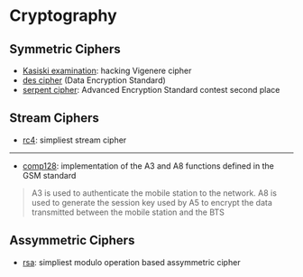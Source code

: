 # Cryptography

## Symmetric Ciphers

+ [Kasiski examination](kasiski-examination): hacking Vigenere cipher
+ [des cipher](des) (Data Encryption Standard)
+ [serpent cipher](serpent): Advanced Encryption Standard contest second place

## Stream Ciphers

+ [rc4](rc4): simpliest stream cipher

---

+ [comp128](comp128): implementation of the A3 and A8 functions defined in the GSM standard

> A3 is used to authenticate the mobile station to the network. A8 is used to generate the session key used by A5 to encrypt the data transmitted between the mobile station and the BTS

## Assymmetric Ciphers

+ [rsa](rsa): simpliest modulo operation based assymmetric cipher

